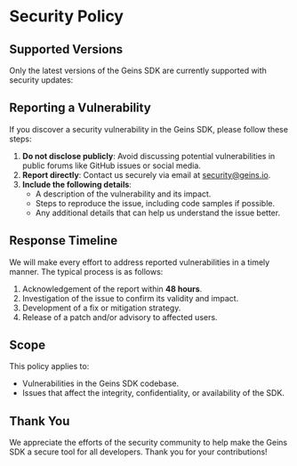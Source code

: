 # Security Policy

## Supported Versions

Only the latest versions of the Geins SDK are currently supported with security updates:

## Reporting a Vulnerability

If you discover a security vulnerability in the Geins SDK, please follow these steps:

1. **Do not disclose publicly**: Avoid discussing potential vulnerabilities in public forums like GitHub issues or social media.
2. **Report directly**: Contact us securely via email at [security@geins.io](mailto:security@geins.io).
3. **Include the following details**:
   - A description of the vulnerability and its impact.
   - Steps to reproduce the issue, including code samples if possible.
   - Any additional details that can help us understand the issue better.

## Response Timeline

We will make every effort to address reported vulnerabilities in a timely manner. The typical process is as follows:

1. Acknowledgement of the report within **48 hours**.
2. Investigation of the issue to confirm its validity and impact.
3. Development of a fix or mitigation strategy.
4. Release of a patch and/or advisory to affected users.

## Scope

This policy applies to:
- Vulnerabilities in the Geins SDK codebase.
- Issues that affect the integrity, confidentiality, or availability of the SDK.

## Thank You

We appreciate the efforts of the security community to help make the Geins SDK a secure tool for all developers. Thank you for your contributions!
